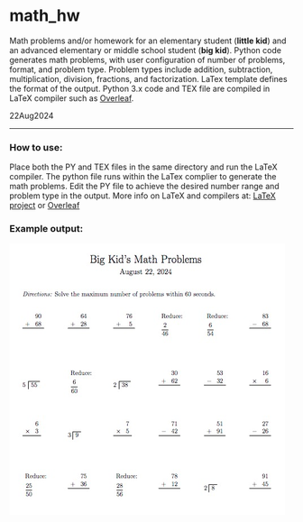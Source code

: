 # math_hw
Math problems and/or homework for an elementary student (**little kid**) and an advanced elementary or middle school student (**big kid**). Python code generates math problems, with user configuration of number of problems, format, and problem type. Problem types include addition, subtraction, multiplication, division, fractions, and factorization. LaTex template defines the format of the output. Python 3.x code and TEX file are compiled in LaTeX compiler such as [Overleaf](https://www.overleaf.com/).

22Aug2024

---

### How to use:
Place both the PY and TEX files in the same directory and run the LaTeX compiler. The python file runs within the LaTex complier to generate the math problems. Edit the PY file to achieve the desired number range and problem type in the output. More info on LaTeX and compilers at: [LaTeX project](https://www.latex-project.org/) or [Overleaf](https://www.overleaf.com/learn)

### Example output:

![image](BigKidMathExample.jpg)
